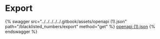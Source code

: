 # Export

{% swagger src="../../../../../.gitbook/assets/openapi (1).json" path="/blacklisted_numbers/export" method="get" %}
[openapi (1).json](<../../../../../.gitbook/assets/openapi (1).json>)
{% endswagger %}
